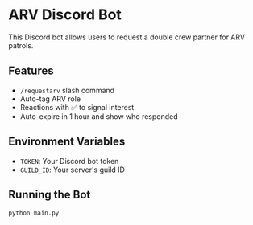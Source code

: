 # ARV Discord Bot

This Discord bot allows users to request a double crew partner for ARV patrols.

## Features
- `/requestarv` slash command
- Auto-tag ARV role
- Reactions with ✅ to signal interest
- Auto-expire in 1 hour and show who responded

## Environment Variables
- `TOKEN`: Your Discord bot token
- `GUILD_ID`: Your server's guild ID

## Running the Bot
```
python main.py
```
